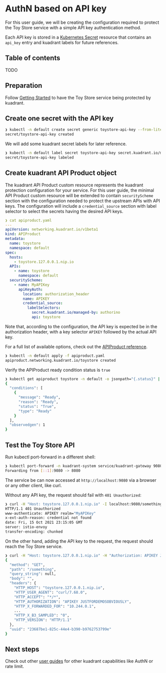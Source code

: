 # AuthN based on API key

For this user guide, we will be creating the configuration required to protect the Toy Store service
with a simple API key authentication method.

Each API key is stored in a [Kubernetes Secret](https://kubernetes.io/docs/concepts/configuration/secret/)
resource that contains an `api_key` entry and kuadrant labels for future references.

## Table of contents

TODO

## Preparation

Follow [Getting Started](/doc/getting-started.md) to have the Toy Store service
being protected by kuadrant.

## Create one secret with the API key

```bash
❯ kubectl -n default create secret generic toystore-api-key --from-literal=api_key=JUSTFORDEMOSOBVIOUSLY
secret/toystore-api-key created
```

We will add some kuadrant secret labels for later reference.

```bash
❯ kubectl -n default label secret toystore-api-key secret.kuadrant.io/managed-by="authorino" api=toystore
secret/toystore-api-key labeled
```

## Create kuadrant API Product object

The kuadrant API Product custom resource represents the kuadrant protection configuration for your service.
For this user guide, the minimal API Product custom resource will be extended to contain `securityScheme`
section with the configuration needed to protect the upstream APIs with API keys.
The configuration will include a `credential_source` section with label selector to select
the secrets having the desired API keys.


```yaml
❯ cat apiproduct.yaml
---
apiVersion: networking.kuadrant.io/v1beta1
kind: APIProduct
metadata:
  name: toystore
  namespace: default
spec:
  hosts:
    - toystore.127.0.0.1.nip.io
  APIs:
    - name: toystore
      namespace: default
  securityScheme:
    - name: MyAPIKey
      apiKeyAuth:
        location: authorization_header
        name: APIKEY
        credential_source:
          labelSelectors:
            secret.kuadrant.io/managed-by: authorino
            api: toystore
```

Note that, according to the configuration, the API key is expected be in the authorization header,
with a key selector `APIKEY` followed by the actual API key.

For a full list of available options, check out the [APIProduct reference](/apis/networking/v1beta1/apiproduct_types.go).


```bash
❯ kubectl -n default apply -f apiproduct.yaml
apiproduct.networking.kuadrant.io/toystore created
```

Verify the APIProduct ready condition status is `true`

```bash
❯ kubectl get apiproduct toystore -n default -o jsonpath="{.status}" | jq '.'
{
  "conditions": [
    {
      "message": "Ready",
      "reason": "Ready",
      "status": "True",
      "type": "Ready"
    }
  ],
  "observedgen": 1
}
```

## Test the Toy Store API

Run kubectl port-forward in a different shell:

```bash
❯ kubectl port-forward -n kuadrant-system service/kuadrant-gateway 9080:80
Forwarding from [::1]:9080 -> 8080
```

The service be can now accessed at `http://localhost:9080` via a browser or any other client, like curl.

Without any API key, the request should fail with `401 Unauthorized`:

```bash
❯ curl -H "Host: toystore.127.0.0.1.nip.io" -I localhost:9080/something
HTTP/1.1 401 Unauthorized
www-authenticate: APIKEY realm="MyAPIKey"
x-ext-auth-reason: credential not found
date: Fri, 15 Oct 2021 23:15:05 GMT
server: istio-envoy
transfer-encoding: chunked
```

On the other hand, adding the API key to the request, the request should reach the Toy Store service.

```bash
❯ curl -H "Host: toystore.127.0.0.1.nip.io" -H "Authorization: APIKEY JUSTFORDEMOSOBVIOUSLY" localhost:9080/something
{
  "method": "GET",
  "path": "/something",
  "query_string": null,
  "body": "",
  "headers": {
    "HTTP_HOST": "toystore.127.0.0.1.nip.io",
    "HTTP_USER_AGENT": "curl/7.68.0",
    "HTTP_ACCEPT": "*/*",
    "HTTP_AUTHORIZATION": "APIKEY JUSTFORDEMOSOBVIOUSLY",
    "HTTP_X_FORWARDED_FOR": "10.244.0.1",
    ...
    "HTTP_X_B3_SAMPLED": "0",
    "HTTP_VERSION": "HTTP/1.1"
  },
  "uuid": "23687be1-825c-44e4-b390-b9762753799e"
}
```

## Next steps

Check out other [user guides](/README.md#user-guides) for other kuadrant capabilities like AuthN or rate limit.
